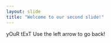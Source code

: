 ```yaml
---
layout: slide
title: "Welcome to our second slide!"
---
```

yOuR tExT
Use the left arrow to go back!
